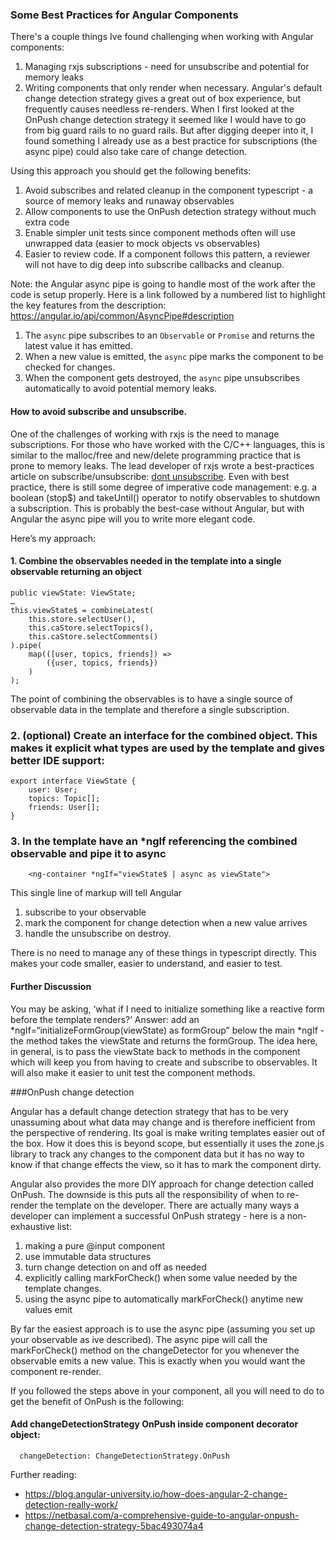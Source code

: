 ### Some Best Practices for Angular Components
There's a couple things Ive found challenging when working with Angular components:
1) Managing rxjs subscriptions - need for unsubscribe and potential for memory leaks
2) Writing components that only render when necessary. Angular's default change detection strategy gives a great out of box experience, but frequently causes needless re-renders.
When I first looked at the OnPush change detection strategy it seemed like I would have to go from big guard rails to no guard rails. But after digging deeper into it, I found something I already use as a best practice for subscriptions (the async pipe) could also take care of change detection. 

Using this approach you should get the following benefits:
1) Avoid subscribes and related cleanup in the component typescript - a source of memory leaks and runaway observables
2) Allow components to use the OnPush detection strategy without much extra code
3) Enable simpler unit tests since component methods often will use unwrapped data (easier to mock objects vs observables)
4) Easier to review code. If a component follows this pattern, a reviewer will not have to dig deep into subscribe callbacks and cleanup.

Note: the Angular async pipe is going to handle most of the work after the code is setup properly. Here is a link followed by a numbered list to highlight the key features from the description: 
https://angular.io/api/common/AsyncPipe#description
1) The `async` pipe subscribes to an `Observable` or `Promise` and returns the latest value it has emitted. 
2) When a new value is emitted, the `async` pipe marks the component to be checked for changes. 
3) When the component gets destroyed, the `async` pipe unsubscribes automatically to avoid potential memory leaks.

#### How to avoid subscribe and unsubscribe.

One of the challenges of working with rxjs is the need to manage subscriptions. For those who have worked with the C/C++ languages, this is similar to the malloc/free and new/delete programming practice that is prone to memory leaks.  The lead developer of rxjs wrote a best-practices article on subscribe/unsubscribe: [dont unsubscribe](https://medium.com/@benlesh/rxjs-dont-unsubscribe-6753ed4fda87). Even with best practice, there is still some degree of imperative code management: e.g. a boolean (stop$) and takeUntil() operator to notify observables to shutdown a subscription. This is probably the best-case without Angular,
but with Angular the async pipe will you to write more elegant code.

Here’s my approach:

#### 1. Combine the observables needed in the template into a single observable returning an object

```
public viewState: ViewState;
…
this.viewState$ = combineLatest(
    this.store.selectUser(),
    this.caStore.selectTopics(),
    this.caStore.selectComments()
).pipe(
    map(([user, topics, friends]) =>
        ({user, topics, friends})
    )
);
```
The point of combining the observables is to have a single source of observable data in the template and therefore a single subscription.
### 2. (optional) Create an interface for the combined object. This makes it explicit what types are used by the template and gives better IDE support:
```
export interface ViewState {
    user: User;
    topics: Topic[];
    friends: User[];
}
```
### 3. In the template have an *ngIf referencing the combined observable and pipe it to async
```
    <ng-container *ngIf="viewState$ | async as viewState">
```
This single line of markup will tell Angular
1) subscribe to your observable
2) mark the component for change detection when a new value arrives
3) handle the unsubscribe on destroy. 

There is no need to manage any of these things in typescript directly. This makes your code smaller, easier to understand,
and easier to test.

#### Further Discussion
You may be asking, ‘what if I need to initialize something like a reactive form before the template renders?’ Answer: add an *ngIf=“initializeFormGroup(viewState) as formGroup”
below the main *ngIf - the method takes the viewState and returns the formGroup. The idea here, in general, is to pass the viewState back to methods in the component which will keep you from having to create and subscribe to observables. It will also make it easier to unit test the component methods. 

###OnPush change detection

Angular has a default change detection strategy that has to be very unassuming about what data may change and is therefore inefficient from the perspective of rendering. Its goal is make writing templates easier out of the box. How it does this is beyond scope, but essentially it uses the zone.js library to track any changes to the component data but it has no way to know if that change effects the view, so it has to mark the component dirty. 

Angular also provides the more DIY approach for change detection called OnPush. The downside is this puts all the responsibility of when to re-render the template on the developer. There are actually many ways a developer can implement a successful OnPush strategy - here is a non-exhaustive list:
1) making a pure @input component
2) use immutable data structures
3) turn change detection on and off as needed
4) explicitly calling markForCheck() when some value needed by the template changes.
5) using the async pipe to automatically markForCheck() anytime new values emit

By far the easiest approach is to use the async pipe (assuming you set up your observable as ive described). The async pipe will call the markForCheck() method on the changeDetector for you whenever the observable emits a new value. This is exactly when you would want the component re-render.

If you followed the steps above in your component, all you will need to do to get the benefit of OnPush is the following:

#### Add changeDetectionStrategy OnPush inside component decorator object:
```
  changeDetection: ChangeDetectionStrategy.OnPush
```

Further reading:
- https://blog.angular-university.io/how-does-angular-2-change-detection-really-work/
- https://netbasal.com/a-comprehensive-guide-to-angular-onpush-change-detection-strategy-5bac493074a4

